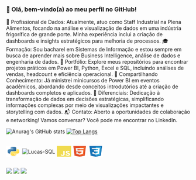 ### 👋 Olá, bem-vindo(a) ao meu perfil no GitHub!

💼 Profissional de Dados: Atualmente, atuo como Staff Industrial na Plena Alimentos, focando na análise e visualização de dados em uma indústria frigorífica de grande porte. Minha experiência inclui a criação de dashboards e insights estratégicos para melhoria de processos.
🎓 Formação: Sou bacharel em Sistemas de Informação e estou sempre em busca de aprender mais sobre Business Intelligence, análise de dados e engenharia de dados.
🚀 Portfólio: Explore meus repositórios para encontrar projetos práticos em Power BI, Python, Excel e SQL, incluindo análises de vendas, headcount e eficiência operacional.
🏫 Compartilhando Conhecimento: Já ministrei minicursos de Power BI em eventos acadêmicos, abordando desde conceitos introdutórios até a criação de dashboards completos e aplicados.
🌟 Diferenciais: Dedicação à transformação de dados em decisões estratégicas, simplificando informações complexas por meio de visualizações impactantes e storytelling com dados.
📬 Contato: Aberto a oportunidades de colaboração e networking! Vamos conversar? Você pode me encontrar no LinkedIn.


<div>
  
![Anurag's GitHub stats](https://github-readme-stats.vercel.app/api?username=LucasCorreia109&show_icons=true&theme=tokyonight)
[![Top Langs](https://github-readme-stats.vercel.app/api/top-langs/?username=LucasCorreia109&layout=compact&size_weight=0.5&count_weight=0.5&theme=tokyonight)](https://github.com/LucasCorreia109/github-readme-stats)
  
</div>
  
<div style="display: inline_block"><br>
  <img align="center" alt="Lucas-Python" height="30" width="40" src="https://raw.githubusercontent.com/devicons/devicon/master/icons/python/python-original.svg">
  <img align="center" alt="Lucas-SQL" height="30" width="40" 
 src="https://cdn.jsdelivr.net/gh/devicons/devicon/icons/mysql/mysql-original.svg">
  <img align="center" alt="Lucas-Js" height="30" width="40" src="https://raw.githubusercontent.com/devicons/devicon/master/icons/javascript/javascript-plain.svg">
  <img align="center" alt="Lucas-HTML" height="30" width="40" src="https://raw.githubusercontent.com/devicons/devicon/master/icons/html5/html5-original.svg">
  <img align="center" alt="Lucas-CSS" height="30" width="40" src="https://raw.githubusercontent.com/devicons/devicon/master/icons/css3/css3-original.svg">
</div>

 ##
 
<div> 
  <a href="https://www.instagram.com/lukas__machado/" target="_blank"><img src="https://img.shields.io/badge/-Instagram-%23E4405F?style=for-the-badge&logo=instagram&logoColor=white" target="_blank"></a> 
  <a href = "mailto:lukasm109@gmail.com"><img src="https://img.shields.io/badge/-Gmail-%23333?style=for-the-badge&logo=gmail&logoColor=white" target="_blank"></a>
  <a href="https://www.linkedin.com/in/lucas-machado-23a80a122/" target="_blank"><img src="https://img.shields.io/badge/-LinkedIn-%230077B5?style=for-the-badge&logo=linkedin&logoColor=white" target="_blank"></a> 
  
</div>
